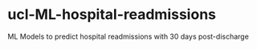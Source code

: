 # ucl-ML-hospital-readmissions
ML Models to predict hospital readmissions with 30 days post-discharge
